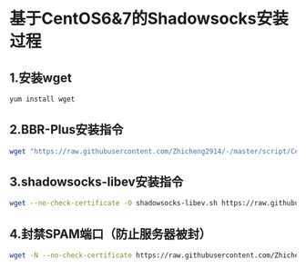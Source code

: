 # 基于CentOS6&7的Shadowsocks安装过程
## 1.安装wget

```bash
yum install wget
```

## 2.BBR-Plus安装指令

```bash
wget "https://raw.githubusercontent.com/Zhicheng2914/-/master/script/CentOS/bbrplus/ok_bbrplus_centos.sh" && chmod +x ok_bbrplus_centos.sh && ./ok_bbrplus_centos.sh
```

## 3.shadowsocks-libev安装指令

```bash
wget --no-check-certificate -O shadowsocks-libev.sh https://raw.githubusercontent.com/Zhicheng2914/-/master/script/CentOS/shadowsocks-libev.sh && chmod +x shadowsocks-libev.sh && ./shadowsocks-libev.sh 2>&1 | tee shadowsocks-libev.log
```

## 4.封禁SPAM端口（防止服务器被封）

```bash
wget -N --no-check-certificate https://raw.githubusercontent.com/Zhicheng2914/-/master/script/CentOS/shadowsocks-libev.sh && chmod +x ban_iptables.sh && bash ban_iptables.sh
```
